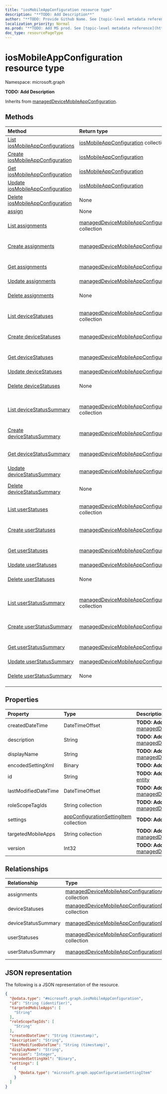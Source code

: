 ```yaml
---
title: "iosMobileAppConfiguration resource type"
description: "**TODO: Add Description**"
author: "**TODO: Provide Github Name. See [topic-level metadata reference](https://msgo.azurewebsites.net/add/document/guidelines/metadata.html#topic-level-metadata)**"
localization_priority: Normal
ms.prod: "**TODO: Add MS prod. See [topic-level metadata reference](https://msgo.azurewebsites.net/add/document/guidelines/metadata.html#topic-level-metadata)**"
doc_type: resourcePageType
---
```


# iosMobileAppConfiguration resource type

Namespace: microsoft.graph

**TODO: Add Description**


Inherits from [managedDeviceMobileAppConfiguration](../resources/manageddevicemobileappconfiguration.md).

## Methods
|Method|Return type|Description|
|:---|:---|:---|
|[List iosMobileAppConfigurations](../api/intune-iosmobileappconfiguration-list.md)|[iosMobileAppConfiguration](../resources/intune-iosmobileappconfiguration.md) collection|Get a list of the [iosMobileAppConfiguration](../resources/iosmobileappconfiguration.md) objects and their properties.|
|[Create iosMobileAppConfiguration](../api/intune-iosmobileappconfiguration-create.md)|[iosMobileAppConfiguration](../resources/intune-iosmobileappconfiguration.md)|Create a new [iosMobileAppConfiguration](../resources/intune-iosmobileappconfiguration.md) object.|
|[Get iosMobileAppConfiguration](../api/intune-iosmobileappconfiguration-get.md)|[iosMobileAppConfiguration](../resources/intune-iosmobileappconfiguration.md)|Read the properties and relationships of an [iosMobileAppConfiguration](../resources/intune-iosmobileappconfiguration.md) object.|
|[Update iosMobileAppConfiguration](../api/intune-iosmobileappconfiguration-update.md)|[iosMobileAppConfiguration](../resources/intune-iosmobileappconfiguration.md)|Update the properties of an [iosMobileAppConfiguration](../resources/intune-iosmobileappconfiguration.md) object.|
|[Delete iosMobileAppConfiguration](../api/intune-iosmobileappconfiguration-delete.md)|None|Deletes an [iosMobileAppConfiguration](../resources/intune-iosmobileappconfiguration.md) object.|
|[assign](../api/intune-iosmobileappconfiguration-assign.md)|None|**TODO: Add Description**|
|[List assignments](../api/intune-iosmobileappconfiguration-list-assignments.md)|[managedDeviceMobileAppConfigurationAssignment](../resources/intune-manageddevicemobileappconfigurationassignment.md) collection|Get the managedDeviceMobileAppConfigurationAssignment resources from the assignments navigation property.|
|[Create assignments](../api/intune-iosmobileappconfiguration-post-assignments.md)|[managedDeviceMobileAppConfigurationAssignment](../resources/intune-manageddevicemobileappconfigurationassignment.md)|Create a new managedDeviceMobileAppConfigurationAssignment object.|
|[Get assignments](../api/intune-iosmobileappconfiguration-get-manageddevicemobileappconfigurationassignment.md)|[managedDeviceMobileAppConfigurationAssignment](../resources/intune-manageddevicemobileappconfigurationassignment.md)|Read the properties and relationships of a [managedDeviceMobileAppConfigurationAssignment](../resources/intune-manageddevicemobileappconfigurationassignment.md) object.|
|[Update assignments](../api/intune-iosmobileappconfiguration-update-assignments.md)|[managedDeviceMobileAppConfigurationAssignment](../resources/intune-manageddevicemobileappconfigurationassignment.md)|Update the properties of an assignments object.|
|[Delete assignments](../api/intune-iosmobileappconfiguration-delete-assignments.md)|None|Delete a [managedDeviceMobileAppConfigurationAssignment](../resources/intune-manageddevicemobileappconfigurationassignment.md) object.|
|[List deviceStatuses](../api/intune-iosmobileappconfiguration-list-devicestatuses.md)|[managedDeviceMobileAppConfigurationDeviceStatus](../resources/intune-manageddevicemobileappconfigurationdevicestatus.md) collection|Get the managedDeviceMobileAppConfigurationDeviceStatus resources from the deviceStatuses navigation property.|
|[Create deviceStatuses](../api/intune-iosmobileappconfiguration-post-devicestatuses.md)|[managedDeviceMobileAppConfigurationDeviceStatus](../resources/intune-manageddevicemobileappconfigurationdevicestatus.md)|Create a new managedDeviceMobileAppConfigurationDeviceStatus object.|
|[Get deviceStatuses](../api/intune-iosmobileappconfiguration-get-manageddevicemobileappconfigurationdevicestatus.md)|[managedDeviceMobileAppConfigurationDeviceStatus](../resources/intune-manageddevicemobileappconfigurationdevicestatus.md)|Read the properties and relationships of a [managedDeviceMobileAppConfigurationDeviceStatus](../resources/intune-manageddevicemobileappconfigurationdevicestatus.md) object.|
|[Update deviceStatuses](../api/intune-iosmobileappconfiguration-update-devicestatuses.md)|[managedDeviceMobileAppConfigurationDeviceStatus](../resources/intune-manageddevicemobileappconfigurationdevicestatus.md)|Update the properties of a deviceStatuses object.|
|[Delete deviceStatuses](../api/intune-iosmobileappconfiguration-delete-devicestatuses.md)|None|Delete a [managedDeviceMobileAppConfigurationDeviceStatus](../resources/intune-manageddevicemobileappconfigurationdevicestatus.md) object.|
|[List deviceStatusSummary](../api/intune-iosmobileappconfiguration-list-devicestatussummary.md)|[managedDeviceMobileAppConfigurationDeviceSummary](../resources/intune-manageddevicemobileappconfigurationdevicesummary.md) collection|Get the managedDeviceMobileAppConfigurationDeviceSummary resources from the deviceStatusSummary navigation property.|
|[Create deviceStatusSummary](../api/intune-iosmobileappconfiguration-post-devicestatussummary.md)|[managedDeviceMobileAppConfigurationDeviceSummary](../resources/intune-manageddevicemobileappconfigurationdevicesummary.md)|Create a new managedDeviceMobileAppConfigurationDeviceSummary object.|
|[Get deviceStatusSummary](../api/intune-iosmobileappconfiguration-get-manageddevicemobileappconfigurationdevicesummary.md)|[managedDeviceMobileAppConfigurationDeviceSummary](../resources/intune-manageddevicemobileappconfigurationdevicesummary.md)|Read the properties and relationships of a [managedDeviceMobileAppConfigurationDeviceSummary](../resources/intune-manageddevicemobileappconfigurationdevicesummary.md) object.|
|[Update deviceStatusSummary](../api/intune-iosmobileappconfiguration-update-devicestatussummary.md)|[managedDeviceMobileAppConfigurationDeviceSummary](../resources/intune-manageddevicemobileappconfigurationdevicesummary.md)|Update the properties of a deviceStatusSummary object.|
|[Delete deviceStatusSummary](../api/intune-iosmobileappconfiguration-delete-devicestatussummary.md)|None|Delete a [managedDeviceMobileAppConfigurationDeviceSummary](../resources/intune-manageddevicemobileappconfigurationdevicesummary.md) object.|
|[List userStatuses](../api/intune-iosmobileappconfiguration-list-userstatuses.md)|[managedDeviceMobileAppConfigurationUserStatus](../resources/intune-manageddevicemobileappconfigurationuserstatus.md) collection|Get the managedDeviceMobileAppConfigurationUserStatus resources from the userStatuses navigation property.|
|[Create userStatuses](../api/intune-iosmobileappconfiguration-post-userstatuses.md)|[managedDeviceMobileAppConfigurationUserStatus](../resources/intune-manageddevicemobileappconfigurationuserstatus.md)|Create a new managedDeviceMobileAppConfigurationUserStatus object.|
|[Get userStatuses](../api/intune-iosmobileappconfiguration-get-manageddevicemobileappconfigurationuserstatus.md)|[managedDeviceMobileAppConfigurationUserStatus](../resources/intune-manageddevicemobileappconfigurationuserstatus.md)|Read the properties and relationships of a [managedDeviceMobileAppConfigurationUserStatus](../resources/intune-manageddevicemobileappconfigurationuserstatus.md) object.|
|[Update userStatuses](../api/intune-iosmobileappconfiguration-update-userstatuses.md)|[managedDeviceMobileAppConfigurationUserStatus](../resources/intune-manageddevicemobileappconfigurationuserstatus.md)|Update the properties of a userStatuses object.|
|[Delete userStatuses](../api/intune-iosmobileappconfiguration-delete-userstatuses.md)|None|Delete a [managedDeviceMobileAppConfigurationUserStatus](../resources/intune-manageddevicemobileappconfigurationuserstatus.md) object.|
|[List userStatusSummary](../api/intune-iosmobileappconfiguration-list-userstatussummary.md)|[managedDeviceMobileAppConfigurationUserSummary](../resources/intune-manageddevicemobileappconfigurationusersummary.md) collection|Get the managedDeviceMobileAppConfigurationUserSummary resources from the userStatusSummary navigation property.|
|[Create userStatusSummary](../api/intune-iosmobileappconfiguration-post-userstatussummary.md)|[managedDeviceMobileAppConfigurationUserSummary](../resources/intune-manageddevicemobileappconfigurationusersummary.md)|Create a new managedDeviceMobileAppConfigurationUserSummary object.|
|[Get userStatusSummary](../api/intune-iosmobileappconfiguration-get-manageddevicemobileappconfigurationusersummary.md)|[managedDeviceMobileAppConfigurationUserSummary](../resources/intune-manageddevicemobileappconfigurationusersummary.md)|Read the properties and relationships of a [managedDeviceMobileAppConfigurationUserSummary](../resources/intune-manageddevicemobileappconfigurationusersummary.md) object.|
|[Update userStatusSummary](../api/intune-iosmobileappconfiguration-update-userstatussummary.md)|[managedDeviceMobileAppConfigurationUserSummary](../resources/intune-manageddevicemobileappconfigurationusersummary.md)|Update the properties of a userStatusSummary object.|
|[Delete userStatusSummary](../api/intune-iosmobileappconfiguration-delete-userstatussummary.md)|None|Delete a [managedDeviceMobileAppConfigurationUserSummary](../resources/intune-manageddevicemobileappconfigurationusersummary.md) object.|

## Properties
|Property|Type|Description|
|:---|:---|:---|
|createdDateTime|DateTimeOffset|**TODO: Add Description** Inherited from [managedDeviceMobileAppConfiguration](../resources/intune-manageddevicemobileappconfiguration.md)|
|description|String|**TODO: Add Description** Inherited from [managedDeviceMobileAppConfiguration](../resources/intune-manageddevicemobileappconfiguration.md)|
|displayName|String|**TODO: Add Description** Inherited from [managedDeviceMobileAppConfiguration](../resources/intune-manageddevicemobileappconfiguration.md)|
|encodedSettingXml|Binary|**TODO: Add Description**|
|id|String|**TODO: Add Description** Inherited from [entity](../resources/entity.md)|
|lastModifiedDateTime|DateTimeOffset|**TODO: Add Description** Inherited from [managedDeviceMobileAppConfiguration](../resources/intune-manageddevicemobileappconfiguration.md)|
|roleScopeTagIds|String collection|**TODO: Add Description** Inherited from [managedDeviceMobileAppConfiguration](../resources/intune-manageddevicemobileappconfiguration.md)|
|settings|[appConfigurationSettingItem](../resources/intune-appconfigurationsettingitem.md) collection|**TODO: Add Description**|
|targetedMobileApps|String collection|**TODO: Add Description** Inherited from [managedDeviceMobileAppConfiguration](../resources/intune-manageddevicemobileappconfiguration.md)|
|version|Int32|**TODO: Add Description** Inherited from [managedDeviceMobileAppConfiguration](../resources/intune-manageddevicemobileappconfiguration.md)|

## Relationships
|Relationship|Type|Description|
|:---|:---|:---|
|assignments|[managedDeviceMobileAppConfigurationAssignment](../resources/intune-manageddevicemobileappconfigurationassignment.md) collection|**TODO: Add Description** Inherited from [managedDeviceMobileAppConfiguration](../resources/manageddevicemobileappconfiguration.md)|
|deviceStatuses|[managedDeviceMobileAppConfigurationDeviceStatus](../resources/intune-manageddevicemobileappconfigurationdevicestatus.md) collection|**TODO: Add Description** Inherited from [managedDeviceMobileAppConfiguration](../resources/manageddevicemobileappconfiguration.md)|
|deviceStatusSummary|[managedDeviceMobileAppConfigurationDeviceSummary](../resources/intune-manageddevicemobileappconfigurationdevicesummary.md)|**TODO: Add Description** Inherited from [managedDeviceMobileAppConfiguration](../resources/manageddevicemobileappconfiguration.md)|
|userStatuses|[managedDeviceMobileAppConfigurationUserStatus](../resources/intune-manageddevicemobileappconfigurationuserstatus.md) collection|**TODO: Add Description** Inherited from [managedDeviceMobileAppConfiguration](../resources/manageddevicemobileappconfiguration.md)|
|userStatusSummary|[managedDeviceMobileAppConfigurationUserSummary](../resources/intune-manageddevicemobileappconfigurationusersummary.md)|**TODO: Add Description** Inherited from [managedDeviceMobileAppConfiguration](../resources/manageddevicemobileappconfiguration.md)|

## JSON representation
The following is a JSON representation of the resource.
<!-- {
  "blockType": "resource",
  "keyProperty": "id",
  "@odata.type": "microsoft.graph.iosMobileAppConfiguration",
  "baseType": "microsoft.graph.managedDeviceMobileAppConfiguration",
  "openType": false
}
-->
``` json
{
  "@odata.type": "#microsoft.graph.iosMobileAppConfiguration",
  "id": "String (identifier)",
  "targetedMobileApps": [
    "String"
  ],
  "roleScopeTagIds": [
    "String"
  ],
  "createdDateTime": "String (timestamp)",
  "description": "String",
  "lastModifiedDateTime": "String (timestamp)",
  "displayName": "String",
  "version": "Integer",
  "encodedSettingXml": "Binary",
  "settings": [
    {
      "@odata.type": "microsoft.graph.appConfigurationSettingItem"
    }
  ]
}
```

